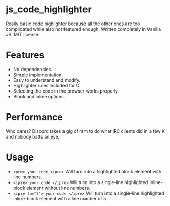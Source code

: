 # js_code_highlighter
Really basic code highlighter because all the other ones are too 
complicated while also not featured enough. Written completely in
Vanilla JS. MIT license.

# Features
* No dependencies.
* Simple implementation.
* Easy to understand and modify.
* Highlighter rules included for C.
* Selecting the code in the browser works properly.
* Block and inline options.

# Performance
Who cares? Discord takes a gig of ram to do what IRC clients did in a few K and nobody batts an eye. 

# Usage
* `<pre> your code </pre>` Will turn into a highlighted block element with line numbers.
* `<ipre> your code </ipre>` Will turn into a single-line highlighted inline-block element without line numbers.
* `<ipre ln="5"> your code </ipre>` Will turn into a single-line highlighted inline-block element with a line number of 5.

